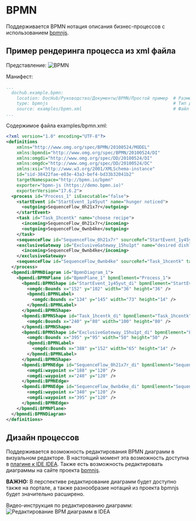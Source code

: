 # BPMN

Поддерживается BPMN нотация описания бизнес-процессов с использованием [bpmnjs](https://bpmn.io/). 

## Пример рендеринга процесса из xml файла
Представление:
![BPMN](@document/dochub.example.bpmn)


Манифест:
```yaml
...
  dochub.example.bpmn:
    location: DocHub/Руководство/Документы/BPMN/Простой пример  # Размещение документа в меню
    type: bpmnjs                                                # Тип документа
    source: examples/bpmn.xml                                   # Файл с xml описанием диаграммы
...
```

Содержимое файла examples/bpmn.xml:
```xml
<?xml version="1.0" encoding="UTF-8"?>
<definitions 
    xmlns="http://www.omg.org/spec/BPMN/20100524/MODEL"
    xmlns:bpmndi="http://www.omg.org/spec/BPMN/20100524/DI"
    xmlns:omgdi="http://www.omg.org/spec/DD/20100524/DI"
    xmlns:omgdc="http://www.omg.org/spec/DD/20100524/DC"
    xmlns:xsi="http://www.w3.org/2001/XMLSchema-instance"
    id="sid-38422fae-e03e-43a3-bef4-bd33b32041b2"
    targetNamespace="http://bpmn.io/bpmn"
    exporter="bpmn-js (https://demo.bpmn.io)"
    exporterVersion="17.6.2">
  <process id="Process_1" isExecutable="false">
    <startEvent id="StartEvent_1y45yut" name="hunger noticed">
      <outgoing>SequenceFlow_0h21x7r</outgoing>
    </startEvent>
    <task id="Task_1hcentk" name="choose recipe">
      <incoming>SequenceFlow_0h21x7r</incoming>
      <outgoing>SequenceFlow_0wnb4ke</outgoing>
    </task>
    <sequenceFlow id="SequenceFlow_0h21x7r" sourceRef="StartEvent_1y45yut" targetRef="Task_1hcentk" />
    <exclusiveGateway id="ExclusiveGateway_15hu1pt" name="desired dish?">
      <incoming>SequenceFlow_0wnb4ke</incoming>
    </exclusiveGateway>
    <sequenceFlow id="SequenceFlow_0wnb4ke" sourceRef="Task_1hcentk" targetRef="ExclusiveGateway_15hu1pt" />
  </process>
  <bpmndi:BPMNDiagram id="BpmnDiagram_1">
    <bpmndi:BPMNPlane id="BpmnPlane_1" bpmnElement="Process_1">
      <bpmndi:BPMNShape id="StartEvent_1y45yut_di" bpmnElement="StartEvent_1y45yut">
        <omgdc:Bounds x="152" y="102" width="36" height="36" />
        <bpmndi:BPMNLabel>
          <omgdc:Bounds x="134" y="145" width="73" height="14" />
        </bpmndi:BPMNLabel>
      </bpmndi:BPMNShape>
      <bpmndi:BPMNShape id="Task_1hcentk_di" bpmnElement="Task_1hcentk">
        <omgdc:Bounds x="240" y="80" width="100" height="80" />
      </bpmndi:BPMNShape>
      <bpmndi:BPMNShape id="ExclusiveGateway_15hu1pt_di" bpmnElement="ExclusiveGateway_15hu1pt" isMarkerVisible="true">
        <omgdc:Bounds x="395" y="95" width="50" height="50" />
        <bpmndi:BPMNLabel>
          <omgdc:Bounds x="388" y="152" width="65" height="14" />
        </bpmndi:BPMNLabel>
      </bpmndi:BPMNShape>
      <bpmndi:BPMNEdge id="SequenceFlow_0h21x7r_di" bpmnElement="SequenceFlow_0h21x7r">
        <omgdi:waypoint x="188" y="120" />
        <omgdi:waypoint x="240" y="120" />
      </bpmndi:BPMNEdge>
      <bpmndi:BPMNEdge id="SequenceFlow_0wnb4ke_di" bpmnElement="SequenceFlow_0wnb4ke">
        <omgdi:waypoint x="340" y="120" />
        <omgdi:waypoint x="395" y="120" />
      </bpmndi:BPMNEdge>
    </bpmndi:BPMNPlane>
  </bpmndi:BPMNDiagram>
</definitions>
```

## Дизайн процессов

Поддерживается возможность редактирования BPMN диаграмм в визуальном редакторе. 
В настоящий момент эта возможность доступна в [плагине к IDE IDEA](https://plugins.jetbrains.com/plugin/18518-dochub-architecture-as-code).
Также есть возможность редактировать диаграммы на сайте проекта [bpmnjs](https://demo.bpmn.io/s/start).

**ВАЖНО:** В перспективе редактирование диаграмм будет доступно также на портале, а также разнообразие нотаций 
из проекта bpmnjs будет значительно расширено.

Видео-инструкция по редактированию диаграмм:
![Редактирование BPM диаграмм в IDEA](https://youtu.be/qQzsHuYxNzg)




